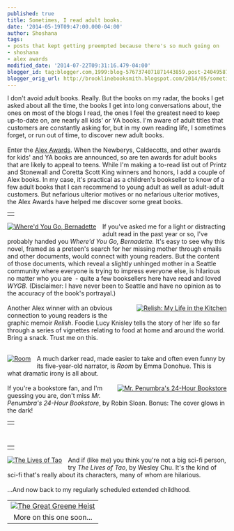 ```yaml
---
published: true
title: Sometimes, I read adult books.
date: '2014-05-19T09:47:00.000-04:00'
author: Shoshana
tags:
- posts that kept getting preempted because there's so much going on
- shoshana
- alex awards
modified_date: '2014-07-22T09:31:16.479-04:00'
blogger_id: tag:blogger.com,1999:blog-5767374071871443859.post-240495877149953800
blogger_orig_url: http://brooklinebooksmith.blogspot.com/2014/05/sometimes-i-read-adult-books.html
---
```


I don't avoid adult books. Really. But the books on my radar, the books I get asked about all the time, the books I get into long conversations about, the ones on most of the blogs I read, the ones I feel the greatest need to keep up-to-date on, are nearly all kids' or YA books. I'm aware of adult titles that customers are constantly asking for, but in my own reading life, I sometimes forget, or run out of time, to discover new adult books.<br /><br />Enter the <a href="http://www.ala.org/yalsa/booklists/alex">Alex Awards</a>. When the Newberys, Caldecotts, and other awards for kids' and YA books are announced, so are ten awards for adult books that are likely to appeal to teens. While I'm making a to-read list out of Printz and Stonewall and Coretta Scott King winners and honors, I add a couple of Alex books. In my case, it's practical as a children's bookseller to know of a few adult books that I can recommend to young adult as well as adult-adult customers. But nefarious ulterior motives or no nefarious ulterior motives, the Alex Awards have helped me discover some great books.<br /><table id="aba-search-results-table"><tbody><tr><td valign="top"><div class="abaproduct-image"></div></td></tr></tbody></table><a href="http://www.brooklinebooksmith-shop.com/book/v/9780316204262" style="clear: left; float: left; margin-bottom: 1em; margin-right: 1em;"><img src="http://images.booksense.com/images/books/262/204/FC9780316204262.JPG" title="Where'd You Go, Bernadette" /></a>If you've asked me for a light or distracting adult read in the past year or so, I've probably handed you <i>Where'd You Go, Bernadette.</i> It's easy to see why this novel, framed as a preteen's search for her missing mother through emails and other documents, would connect with young readers. But the content of those documents, which reveal a slightly unhinged mother in a Seattle community where everyone is trying to impress everyone else, is hilarious no matter who you are&nbsp; - quite a few booksellers here have read and loved <i>WYGB</i>. (Disclaimer: I have never been to Seattle and have no opinion as to the accuracy of the book's portrayal.)<br /><br /><a href="http://www.brooklinebooksmith-shop.com/book/v/9781596436237" style="clear: right; float: right; margin-bottom: 1em; margin-left: 1em;"><img src="http://images.booksense.com/images/books/237/436/FC9781596436237.JPG" title="Relish: My Life in the Kitchen" /></a>Another Alex winner with an obvious connection to young readers is the graphic memoir <i>Relish</i>. Foodie Lucy Knisley tells the story of her life so far through a series of vignettes relating to food at home and around the world. Bring a snack. Trust me on this. <br /><div class="abaproduct-image"></div><br /><div class="abaproduct-image"></div><a href="http://www.brooklinebooksmith-shop.com/book/v/9780316098328" style="clear: left; float: left; margin-bottom: 1em; margin-right: 1em;"><img src="http://images.booksense.com/images/books/328/098/FC9780316098328.JPG" title="Room" /></a>A much darker read, made easier to take and often even funny by its five-year-old narrator, is <i>Room</i> by Emma Donohue. This is what dramatic irony is all about.<br /><br /><a href="http://www.brooklinebooksmith-shop.com/book/v/9781250037756" style="clear: right; float: right; margin-bottom: 1em; margin-left: 1em;"><img src="http://images.booksense.com/images/books/756/037/FC9781250037756.JPG" title="Mr. Penumbra's 24-Hour Bookstore" /></a>If you're a bookstore fan, and I'm guessing you are, don't miss <i>Mr. Penumbra's 24-Hour Bookstore</i>, by Robin Sloan. Bonus: The cover glows in the dark! <br /><table id="aba-search-results-table"><tbody><tr><td valign="top"><div class="abaproduct-image"></div></td></tr></tbody></table><br /><table id="aba-search-results-table"><tbody><tr><td valign="top"><div class="abaproduct-image"></div></td></tr></tbody></table><a href="http://www.brooklinebooksmith-shop.com/book/v/9780857663290" style="clear: left; float: left; margin-bottom: 1em; margin-right: 1em;"><img src="http://images.booksense.com/images/books/290/663/FC9780857663290.JPG" title="The Lives of Tao" /></a>And if (like me) you think you're not a big sci-fi person, try <i>The Lives of Tao</i>, by Wesley Chu. It's the kind of sci-fi that's really about its characters, many of whom are hilarious.<br /><br />...And now back to my regularly scheduled extended childhood.<br /><table cellpadding="0" cellspacing="0" class="tr-caption-container" style="float: right; text-align: center;"><tbody><tr><td style="text-align: center;"><a href="http://www.brooklinebooksmith-shop.com/book/v/9780545525527" style="margin-left: auto; margin-right: auto;"><img src="http://images.booksense.com/images/books/527/525/FC9780545525527.JPG" title="The Great Greene Heist" /></a></td></tr><tr><td class="tr-caption" style="text-align: center;">More on this one soon...</td></tr></tbody></table><br /><div class="abaproduct-image"></div><br /><br />